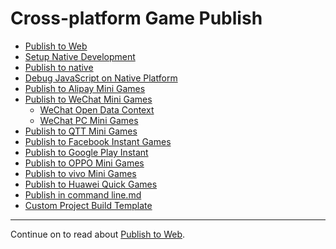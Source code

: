 # Cross-platform Game Publish

- [Publish to Web](publish-web.md)
- [Setup Native Development](setup-native-development.md)
- [Publish to native](publish-native.md)
- [Debug JavaScript on Native Platform](debug-jsb.md)
- [Publish to Alipay Mini Games](publish-alipay-mini-games.md)
- [Publish to WeChat Mini Games](publish-wechatgame.md)
    - [WeChat Open Data Context](publish-wechatgame-sub-domain.md)
    - [WeChat PC Mini Games](publish-pc-wechatgame.md)
- [Publish to QTT Mini Games](publish-qutoutiao-mini-games.md)
- [Publish to Facebook Instant Games](publish-fb-instant-games.md)
- [Publish to Google Play Instant](publish-android-instant.md)
- [Publish to OPPO Mini Games](publish-oppo-instant-games.md)
- [Publish to vivo Mini Games](publish-vivo-instant-games.md)
- [Publish to Huawei Quick Games](publish-huawei-quick-games.md)
- [Publish in command line.md](publish-in-command-line.md)
- [Custom Project Build Template](custom-project-build-template.md)

<hr>

Continue on to read about [Publish to Web](publish-web.md).
